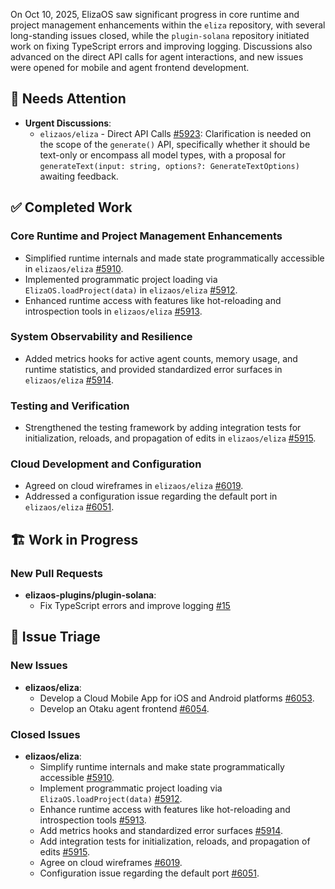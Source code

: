 On Oct 10, 2025, ElizaOS saw significant progress in core runtime and project management enhancements within the `eliza` repository, with several long-standing issues closed, while the `plugin-solana` repository initiated work on fixing TypeScript errors and improving logging. Discussions also advanced on the direct API calls for agent interactions, and new issues were opened for mobile and agent frontend development.

## 🚨 Needs Attention
- **Urgent Discussions**:
    - `elizaos/eliza` - Direct API Calls [#5923](https://github.com/elizaos/eliza/issues/5923): Clarification is needed on the scope of the `generate()` API, specifically whether it should be text-only or encompass all model types, with a proposal for `generateText(input: string, options?: GenerateTextOptions)` awaiting feedback.

## ✅ Completed Work
### Core Runtime and Project Management Enhancements
- Simplified runtime internals and made state programmatically accessible in `elizaos/eliza` [#5910](https://github.com/elizaos/eliza/issues/5910).
- Implemented programmatic project loading via `ElizaOS.loadProject(data)` in `elizaos/eliza` [#5912](https://github.com/elizaos/eliza/issues/5912).
- Enhanced runtime access with features like hot-reloading and introspection tools in `elizaos/eliza` [#5913](https://github.com/elizaos/eliza/issues/5913).

### System Observability and Resilience
- Added metrics hooks for active agent counts, memory usage, and runtime statistics, and provided standardized error surfaces in `elizaos/eliza` [#5914](https://github.com/elizaos/eliza/issues/5914).

### Testing and Verification
- Strengthened the testing framework by adding integration tests for initialization, reloads, and propagation of edits in `elizaos/eliza` [#5915](https://github.com/elizaos/eliza/issues/5915).

### Cloud Development and Configuration
- Agreed on cloud wireframes in `elizaos/eliza` [#6019](https://github.com/elizaos/eliza/issues/6019).
- Addressed a configuration issue regarding the default port in `elizaos/eliza` [#6051](https://github.com/elizaos/eliza/issues/6051).

## 🏗️ Work in Progress
### New Pull Requests
- **elizaos-plugins/plugin-solana**:
    - Fix TypeScript errors and improve logging [#15](https://github.com/elizaos-plugins/plugin-solana/pull/15)

## 🐞 Issue Triage
### New Issues
- **elizaos/eliza**:
    - Develop a Cloud Mobile App for iOS and Android platforms [#6053](https://github.com/elizaos/eliza/issues/6053).
    - Develop an Otaku agent frontend [#6054](https://github.com/elizaos/eliza/issues/6054).

### Closed Issues
- **elizaos/eliza**:
    - Simplify runtime internals and make state programmatically accessible [#5910](https://github.com/elizaos/eliza/issues/5910).
    - Implement programmatic project loading via `ElizaOS.loadProject(data)` [#5912](https://github.com/elizaos/eliza/issues/5912).
    - Enhance runtime access with features like hot-reloading and introspection tools [#5913](https://github.com/elizaos/eliza/issues/5913).
    - Add metrics hooks and standardized error surfaces [#5914](https://github.com/elizaos/eliza/issues/5914).
    - Add integration tests for initialization, reloads, and propagation of edits [#5915](https://github.com/elizaos/eliza/issues/5915).
    - Agree on cloud wireframes [#6019](https://github.com/elizaos/eliza/issues/6019).
    - Configuration issue regarding the default port [#6051](https://github.com/elizaos/eliza/issues/6051).